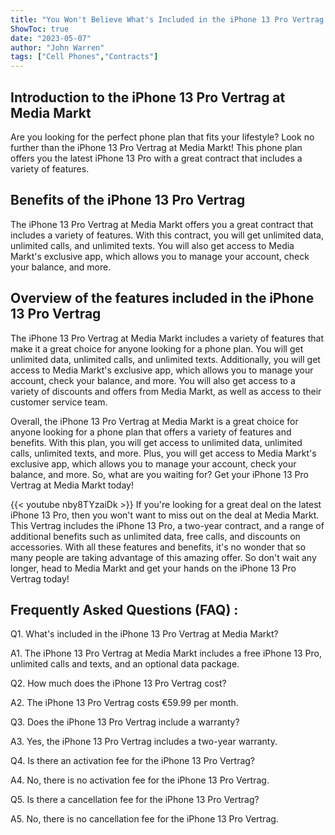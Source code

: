 ```yaml
---
title: "You Won't Believe What's Included in the iPhone 13 Pro Vertrag at Media Markt!"
ShowToc: true 
date: "2023-05-07"
author: "John Warren" 
tags: ["Cell Phones","Contracts"]
---
```

## Introduction to the iPhone 13 Pro Vertrag at Media Markt

Are you looking for the perfect phone plan that fits your lifestyle? Look no further than the iPhone 13 Pro Vertrag at Media Markt! This phone plan offers you the latest iPhone 13 Pro with a great contract that includes a variety of features. 

## Benefits of the iPhone 13 Pro Vertrag

The iPhone 13 Pro Vertrag at Media Markt offers you a great contract that includes a variety of features. With this contract, you will get unlimited data, unlimited calls, and unlimited texts. You will also get access to Media Markt's exclusive app, which allows you to manage your account, check your balance, and more. 

## Overview of the features included in the iPhone 13 Pro Vertrag

The iPhone 13 Pro Vertrag at Media Markt includes a variety of features that make it a great choice for anyone looking for a phone plan. You will get unlimited data, unlimited calls, and unlimited texts. Additionally, you will get access to Media Markt's exclusive app, which allows you to manage your account, check your balance, and more. You will also get access to a variety of discounts and offers from Media Markt, as well as access to their customer service team. 

Overall, the iPhone 13 Pro Vertrag at Media Markt is a great choice for anyone looking for a phone plan that offers a variety of features and benefits. With this plan, you will get access to unlimited data, unlimited calls, unlimited texts, and more. Plus, you will get access to Media Markt's exclusive app, which allows you to manage your account, check your balance, and more. So, what are you waiting for? Get your iPhone 13 Pro Vertrag at Media Markt today!

{{< youtube nby8TYzaiDk >}} 
If you're looking for a great deal on the latest iPhone 13 Pro, then you won't want to miss out on the deal at Media Markt. This Vertrag includes the iPhone 13 Pro, a two-year contract, and a range of additional benefits such as unlimited data, free calls, and discounts on accessories. With all these features and benefits, it's no wonder that so many people are taking advantage of this amazing offer. So don't wait any longer, head to Media Markt and get your hands on the iPhone 13 Pro Vertrag today!

## Frequently Asked Questions (FAQ) :
Q1. What's included in the iPhone 13 Pro Vertrag at Media Markt?

A1. The iPhone 13 Pro Vertrag at Media Markt includes a free iPhone 13 Pro, unlimited calls and texts, and an optional data package.

Q2. How much does the iPhone 13 Pro Vertrag cost?

A2. The iPhone 13 Pro Vertrag costs €59.99 per month.

Q3. Does the iPhone 13 Pro Vertrag include a warranty?

A3. Yes, the iPhone 13 Pro Vertrag includes a two-year warranty.

Q4. Is there an activation fee for the iPhone 13 Pro Vertrag?

A4. No, there is no activation fee for the iPhone 13 Pro Vertrag.

Q5. Is there a cancellation fee for the iPhone 13 Pro Vertrag?

A5. No, there is no cancellation fee for the iPhone 13 Pro Vertrag.


